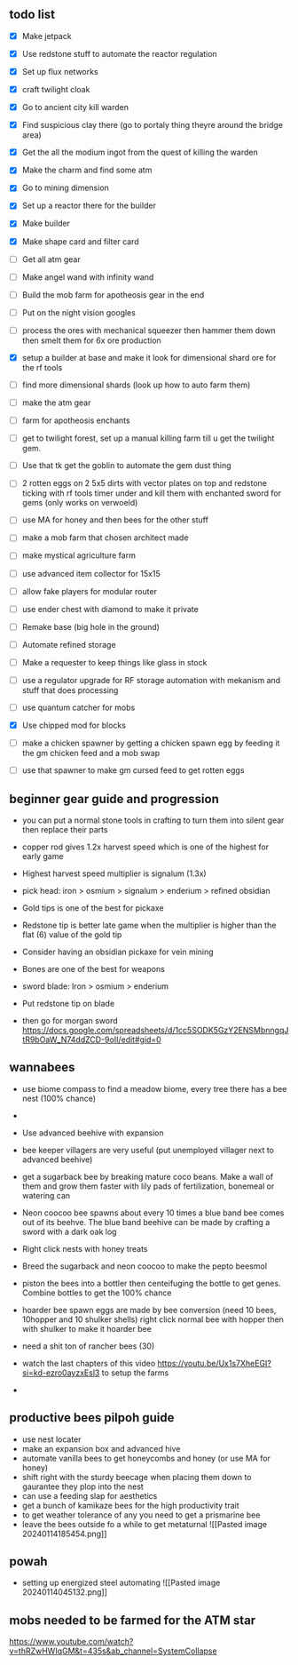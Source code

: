 
## todo list
- [x] Make jetpack
- [x] Use redstone stuff to automate the reactor regulation
- [x] Set up flux networks
- [x] craft twilight cloak
- [x] Go to ancient city kill warden
- [x] Find suspicious clay there (go to portaly thing theyre around the bridge area)
- [x] Get the all the modium ingot from the quest of killing the warden
- [x] Make the charm and find some atm
- [x] Go to mining dimension 
- [x] Set up a reactor there for the builder
- [x] Make builder
- [x] Make shape card and filter card
- [ ] Get all atm gear
- [ ] Make angel wand with infinity wand
- [ ] Build the mob farm for apotheosis gear in the end
- [ ] Put on the night vision googles
- [ ] process the ores with mechanical squeezer then hammer them down then smelt them for 6x ore production
- [x] setup a builder at base and make it look for dimensional shard ore for the rf tools
- [ ] find more dimensional shards (look up how to auto farm them)
- [ ] make the atm gear
- [ ] farm for apotheosis enchants

- [ ] get to twilight forest, set up a manual killing farm till u get the twilight gem. 
- [ ] Use that tk get the goblin to automate the gem dust thing
- [ ] 2 rotten eggs on 2 5x5 dirts with vector plates on top and redstone ticking with rf tools timer under and kill them with enchanted sword for gems (only works on verwoeld)

- [ ] use MA for honey and then bees for the other stuff

- [ ] make a mob farm that chosen architect made
- [ ] make mystical agriculture farm 
- [ ] use advanced item collector for 15x15
- [ ] allow fake players for modular router
- [ ] use ender chest with diamond to make it private
- [ ] Remake base (big hole in the ground)
- [ ] Automate refined storage
- [ ] Make a requester to keep things like glass in stock

- [ ] use a regulator upgrade for RF storage automation with mekanism and stuff that does processing
- [ ] use quantum catcher for mobs
- [x] Use chipped mod for blocks

- [ ] make a chicken spawner by getting a chicken spawn egg by feeding it the gm chicken feed and a mob swap
- [ ] use that spawner to make gm cursed feed to get rotten eggs
## beginner gear guide and progression

* you can put a normal stone tools in crafting to turn them into silent gear then replace their parts

* copper rod gives 1.2x harvest speed which is one of the highest for early game
* Highest harvest speed multiplier is signalum (1.3x)
* pick head: iron > osmium > signalum > enderium > refined obsidian
* Gold tips is one of the best for pickaxe
* Redstone tip is better late game when the multiplier is higher than the flat (6) value of the gold tip
* Consider having an obsidian pickaxe for vein mining 

* Bones are one of the best for weapons
* sword blade: Iron > osmium > enderium 
* Put redstone tip on blade
* then go for morgan sword
https://docs.google.com/spreadsheets/d/1cc5SODK5GzY2ENSMbnngqJtR9bOaW_N74ddZCD-9oII/edit#gid=0


## wannabees
- use biome compass to find a meadow biome, every tree there has a bee nest (100% chance)
- 
- Use advanced beehive with expansion
- bee keeper villagers are very useful (put unemployed villager next to advanced beehive) 

- get a sugarback bee by breaking mature coco beans. Make a wall of them and grow them faster with lily pads of fertilization, bonemeal or watering can
- Neon coocoo bee spawns about every 10 times a blue band bee comes out of its beehve. The blue band beehive can be made by crafting a sword with a dark oak log
- Right click nests with honey treats
- Breed the sugarback and neon coocoo to make the pepto beesmol

- piston the bees into a bottler then centeifuging the bottle to get genes. Combine bottles to get the 100% chance

- hoarder bee spawn eggs are made by bee conversion (need 10 bees, 10hopper and 10 shulker shells) right click normal bee with hopper then with shulker to make it hoarder bee

- need a shit ton of rancher bees (30)

- watch the last chapters of this video https://youtu.be/Ux1s7XheEGI?si=kd-ezro0ayzxEsl3 to setup the farms
-

## productive bees pilpoh guide

- use nest locater 
- make an expansion box and advanced hive
- automate vanilla bees to get honeycombs and honey (or use MA for honey)
- shift right with the sturdy beecage when placing them down to gaurantee they plop into the nest
- can use a feeding slap for aesthetics
- get a bunch of kamikaze bees for the high productivity trait
- to get weather tolerance of any you need to get a prismarine bee
- leave the bees outside fo a while to get metaturnal ![[Pasted image 20240114185454.png]]
## powah
- setting up energized steel automating ![[Pasted image 20240114045132.png]]


## mobs needed to be farmed for the ATM star
https://www.youtube.com/watch?v=thRZwHWIqGM&t=435s&ab_channel=SystemCollapse
